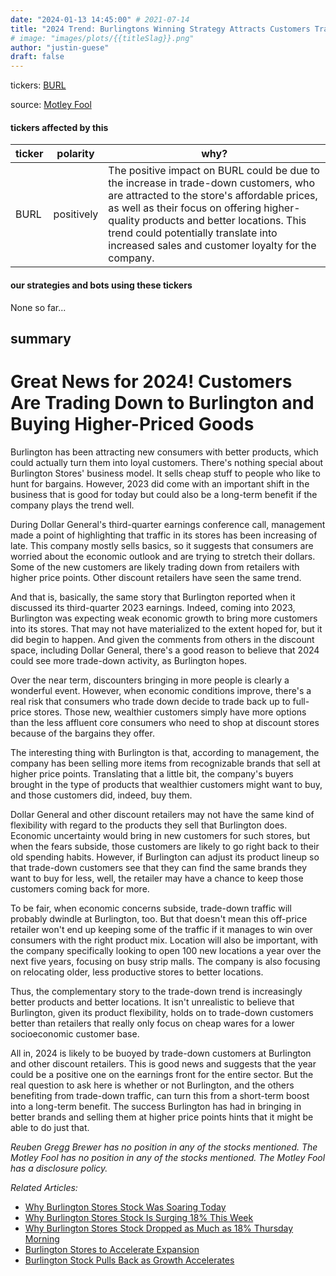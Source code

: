 ```yaml
---
date: "2024-01-13 14:45:00" # 2021-07-14
title: "2024 Trend: Burlingtons Winning Strategy Attracts Customers Trading Up for Higher-Quality Goods"
# image: "images/plots/{{titleSlag}}.png"
author: "justin-guese"
draft: false
---
```

tickers: <a href='https://finance.yahoo.com/quote/BURL' target='_blank'>BURL</a> 

source: <a href='https://www.fool.com/investing/2024/01/13/great-news-for-2024-customers-are-trading-down-to/' target='_blank'>Motley Fool</a>

#### tickers affected by this

| ticker | polarity | why? |
|------------|------------|------------|
| BURL | positively | The positive impact on BURL could be due to the increase in trade-down customers, who are attracted to the store's affordable prices, as well as their focus on offering higher-quality products and better locations. This trend could potentially translate into increased sales and customer loyalty for the company. |



#### our strategies and bots using these tickers

None so far...

## summary

# Great News for 2024! Customers Are Trading Down to Burlington and Buying Higher-Priced Goods

Burlington has been attracting new consumers with better products, which could actually turn them into loyal customers. There's nothing special about Burlington Stores' business model. It sells cheap stuff to people who like to hunt for bargains. However, 2023 did come with an important shift in the business that is good for today but could also be a long-term benefit if the company plays the trend well.

During Dollar General's third-quarter earnings conference call, management made a point of highlighting that traffic in its stores has been increasing of late. This company mostly sells basics, so it suggests that consumers are worried about the economic outlook and are trying to stretch their dollars. Some of the new customers are likely trading down from retailers with higher price points. Other discount retailers have seen the same trend.

And that is, basically, the same story that Burlington reported when it discussed its third-quarter 2023 earnings. Indeed, coming into 2023, Burlington was expecting weak economic growth to bring more customers into its stores. That may not have materialized to the extent hoped for, but it did begin to happen. And given the comments from others in the discount space, including Dollar General, there's a good reason to believe that 2024 could see more trade-down activity, as Burlington hopes.

Over the near term, discounters bringing in more people is clearly a wonderful event. However, when economic conditions improve, there's a real risk that consumers who trade down decide to trade back up to full-price stores. Those new, wealthier customers simply have more options than the less affluent core consumers who need to shop at discount stores because of the bargains they offer.

The interesting thing with Burlington is that, according to management, the company has been selling more items from recognizable brands that sell at higher price points. Translating that a little bit, the company's buyers brought in the type of products that wealthier customers might want to buy, and those customers did, indeed, buy them.

Dollar General and other discount retailers may not have the same kind of flexibility with regard to the products they sell that Burlington does. Economic uncertainty would bring in new customers for such stores, but when the fears subside, those customers are likely to go right back to their old spending habits. However, if Burlington can adjust its product lineup so that trade-down customers see that they can find the same brands they want to buy for less, well, the retailer may have a chance to keep those customers coming back for more.

To be fair, when economic concerns subside, trade-down traffic will probably dwindle at Burlington, too. But that doesn't mean this off-price retailer won't end up keeping some of the traffic if it manages to win over consumers with the right product mix. Location will also be important, with the company specifically looking to open 100 new locations a year over the next five years, focusing on busy strip malls. The company is also focusing on relocating older, less productive stores to better locations.

Thus, the complementary story to the trade-down trend is increasingly better products and better locations. It isn't unrealistic to believe that Burlington, given its product flexibility, holds on to trade-down customers better than retailers that really only focus on cheap wares for a lower socioeconomic customer base.

All in, 2024 is likely to be buoyed by trade-down customers at Burlington and other discount retailers. This is good news and suggests that the year could be a positive one on the earnings front for the entire sector. But the real question to ask here is whether or not Burlington, and the others benefiting from trade-down traffic, can turn this from a short-term boost into a long-term benefit. The success Burlington has had in bringing in better brands and selling them at higher price points hints that it might be able to do just that.

*Reuben Gregg Brewer has no position in any of the stocks mentioned. The Motley Fool has no position in any of the stocks mentioned. The Motley Fool has a disclosure policy.*

*Related Articles:*
- [Why Burlington Stores Stock Was Soaring Today](https://www.fool.com/investing/2024/01/13/why-burlington-stores-stock-was-soaring-today/)
- [Why Burlington Stores Stock Is Surging 18% This Week](https://www.fool.com/investing/2024/01/11/why-burlington-stores-stock-is-surging-18-this-wee/)
- [Why Burlington Stores Stock Dropped as Much as 18% Thursday Morning](https://www.fool.com/investing/2024/01/11/why-burlington-stores-stock-dropped-as-much-as-18/)
- [Burlington Stores to Accelerate Expansion](https://www.fool.com/investing/2024/01/11/burlington-stores-to-accelerate-expansion/)
- [Burlington Stock Pulls Back as Growth Accelerates](https://www.fool.com/investing/2024/01/13/burlington-stock-pulls-back-as-growth-accelerates/)

